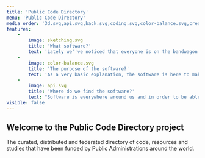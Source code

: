 ```yaml
---
title: 'Public Code Directory'
menu: 'Public Code Directory'
media_order: '3d.svg,api.svg,back.svg,coding.svg,color-balance.svg,creative-process.svg,sketching.svg'
features:
    -
        image: sketching.svg
        title: 'What software?'
        text: 'Lately we''ve noticed that everyone is on the bandwagon of the OSS but because there are thousands of individual developers and companies out there that try to help communities we''ve decided to create this project the <strong>Public Code Directory</strong>'
    -
        image: color-balance.svg
        title: 'The purpose of the software?'
        text: 'As a very basic explanation, the software is here to make our lifes easier and free us from tideous work using pen and paper documentation and never finding what we''re looking for.'
    -
        image: api.svg
        title: 'Where do we find the software?'
        text: "Software is everywhere around us and in order to be able to make it enter the public mind and to be used as such in the public domain we're finding the software for you.\r\nAll the software is their creators responsibility and as such we only gather the information automatically and display it for your better use."
visible: false
---
```


## Welcome to the Public Code Directory project

The curated, distributed and federated directory of code, resources and studies that have been funded by Public Administrations around the world.